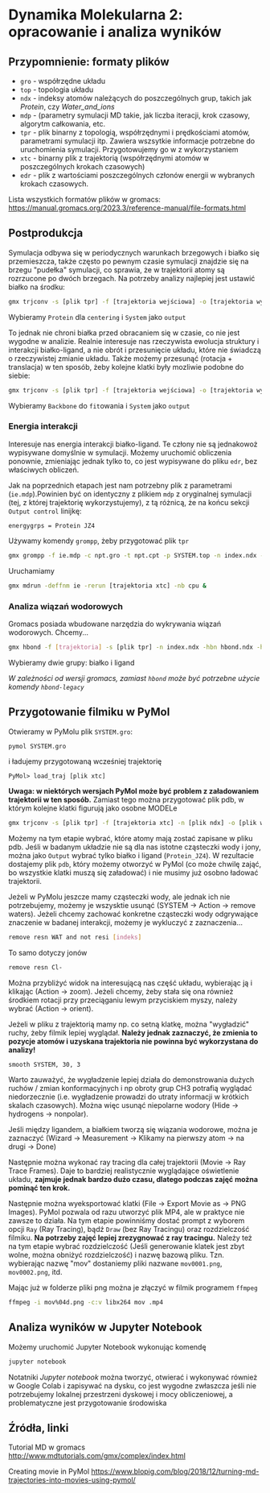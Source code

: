 # Dynamika Molekularna 2: opracowanie i analiza wyników

## Przypomnienie: formaty plików
- `gro` - współrzędne układu
- `top` - topologia układu
- `ndx` - indeksy atomów należących do poszczególnych grup, takich jak *Protein*, czy *Water_and_ions*
- `mdp` - (parametry symulacji MD takie, jak liczba iteracji, krok czasowy, algorytm całkowania, etc.
- `tpr` - plik binarny z topologią, współrzędnymi i prędkościami atomów, parametrami symulacji itp. Zawiera wszsytkie informacje potrzebne do uruchomienia symulacji. Przygotowujemy go w z wykorzystaniem
- `xtc` - binarny plik z trajektorią (współrzędnymi atomów w poszczególnych krokach czasowych)
- `edr` - plik z wartościami poszczególnych członów energii w  wybranych krokach czasowych.
 
Lista wszystkich formatów plików w gromacs:
https://manual.gromacs.org/2023.3/reference-manual/file-formats.html

## Postprodukcja

Symulacja odbywa się w periodycznych warunkach brzegowych i białko się przemieszcza, także często po pewnym czasie symulacji znajdzie się na brzegu "pudełka" symulacji, co sprawia, że w trajektorii atomy są rozrzucone po dwóch brzegach. Na potrzeby analizy najlepiej jest ustawić białko na środku:

```bash
gmx trjconv -s [plik tpr] -f [trajektoria wejściowa] -o [trajektoria wyjściowa] -center -pbc mol -ur compact
```
Wybieramy `Protein` dla `centering` i `System` jako `output`

To jednak nie chroni białka przed obracaniem się w czasie, co nie jest wygodne w analizie. Realnie interesuje nas rzeczywista ewolucja struktury i interakcji białko-ligand, a nie obrót i przesunięcie układu, które nie świadczą o rzeczywistej zmianie układu. Także możemy przesunąć (rotacja + translacja) w ten sposób, żeby kolejne klatki były mozliwie podobne do siebie:

```bash 
gmx trjconv -s [plik tpr] -f [trajektoria wejściowa] -o [trajektoria wyjściowa] -fit rot+trans
```
Wybieramy `Backbone` do `fit`owania i `System` jako `output`


### Energia interakcji

Interesuje nas energia interakcji białko-ligand. Te człony nie są jednakowoż wypisywane domyślnie w symulacji. Możemy uruchomić obliczenia ponownie, zmieniając jednak tylko to, co jest wypisywane do pliku `edr`, bez właściwych obliczeń.

Jak na poprzednich etapach jest nam potrzebny plik z parametrami (`ie.mdp`).Powinien być on identyczny z plikiem `mdp` z oryginalnej symulacji (tej, z której trajektorię wykorzystujemy), z tą różnicą, że na końcu sekcji `Output control` linijkę:
```
energygrps = Protein JZ4
```

Używamy komendy `grompp`, żeby przygotować plik `tpr`
```bash
gmx grompp -f ie.mdp -c npt.gro -t npt.cpt -p SYSTEM.top -n index.ndx -o ie.tpr
```

Uruchamiamy

```bash
gmx mdrun -deffnm ie -rerun [trajektoria xtc] -nb cpu &
```

### Analiza wiązań wodorowych

Gromacs posiada wbudowane narzędzia do wykrywania wiązań wodorowych. Chcemy...

```bash
gmx hbond -f [trajektoria] -s [plik tpr] -n index.ndx -hbn hbond.ndx -hbm hbond.xpm -g hbond.log
```
Wybieramy dwie grupy: białko i ligand

*W zależności od wersji gromacs, zamiast `hbond` może być potrzebne użycie komendy `hbond-legacy`*


## Przygotowanie filmiku w PyMol

Otwieramy w PyMolu plik `SYSTEM.gro`:
```bash
pymol SYSTEM.gro
```

i ładujemy przygotowaną wcześniej trajektorię
```
PyMol> load_traj [plik xtc]
```

**Uwaga: w niektórych wersjach PyMol może być problem z załadowaniem trajektorii w ten sposób.** Zamiast tego można przygotować plik pdb, w którym kolejne klatki figurują jako osobne MODELe
```bash
gmx trjconv -s [plik tpr] -f [trajektoria xtc] -n [plik ndx] -o [plik wyjściowy pdb]
```
Możemy na tym etapie wybrać, które atomy mają zostać zapisane w pliku pdb. Jeśli w badanym układzie nie są dla nas istotne cząsteczki wody i jony, można jako `Output` wybrać tylko białko i ligand (`Protein_JZ4`). W rezultacie dostajemy plik `pdb`, który możemy otworzyć w PyMol (co może chwilę zająć, bo wszystkie klatki muszą się załadować) i nie musimy już osobno ładować trajektorii.

Jeżeli w PyMolu jeszcze mamy cząsteczki wody, ale jednak ich nie potrzebujemy, możemy je wszysktie usunąć (SYSTEM -> Action -> remove waters). Jeżeli chcemy zachować konkretne cząsteczki wody odgrywające znaczenie w badanej interakcji, możemy je wykluczyć z zaznaczenia...
```bash
remove resn WAT and not resi [indeks]
```

To samo dotyczy jonów

```bash
remove resn Cl-
```

Można przybliżyć widok na interesującą nas część układu, wybierając ją i klikając (Action -> zoom). Jeżeli chcemy, żeby stała się ona również środkiem rotacji przy przeciąganiu lewym przyciskiem myszy, należy wybrać (Action -> orient).

Jeżeli w pliku z trajektorią mamy np. co setną klatkę, można "wygładzić" ruchy, żeby filmik lepiej wyglądał. **Należy jednak zaznaczyć, że zmienia to pozycje atomów i uzyskana trajektoria nie powinna być wykorzystana do analizy!**
```
smooth SYSTEM, 30, 3
```
Warto zauważyć, że wygładzenie lepiej działa do demonstrowania dużych ruchów / zmian konformacyjnych i np obroty grup CH3 potrafią wyglądać niedorzecznie (i.e. wygładzenie prowadzi do utraty informacji w krótkich skalach czasowych). Można więc usunąć niepolarne wodory (Hide -> hydrogens -> nonpolar).

Jeśli między ligandem, a białkiem tworzą się wiązania wodorowe, można je zaznaczyć (Wizard -> Measurement -> Klikamy na pierwszy atom -> na drugi -> Done)

Następnie można wykonać ray tracing dla całej trajektorii (Movie -> Ray Trace Frames). Daje to bardziej realistycznie wyglądające oświetlenie układu, **zajmuje jednak bardzo dużo czasu, dlatego podczas zajęć można pominąć ten krok.**

Następnie można wyeksportować klatki (File -> Export Movie as -> PNG Images). PyMol pozwala od razu utworzyć plik MP4, ale w praktyce nie zawsze to działa. Na tym etapie powinniśmy dostać prompt z wyborem opcji `Ray` (Ray Tracing), bądź `Draw` (bez Ray Tracingu) oraz rozdzielczość filmiku. **Na potrzeby zajęć lepiej zrezygnować z ray tracingu.** Należy też na tym etapie wybrać rozdzielczość (Jeśli generowanie klatek jest zbyt wolne, można obniżyć rozdzielczość) i nazwę bazową pliku. Tzn. wybierając nazwę "mov" dostaniemy pliki nazwane `mov0001.png`, `mov0002.png`, itd.

Mając już w folderze pliki png można je złączyć w filmik programem `ffmpeg`
```bash
ffmpeg -i mov%04d.png -c:v libx264 mov .mp4
```


## Analiza wyników w Jupyter Notebook

Możemy uruchomić Jupyter Notebook wykonując komendę
```bash
jupyter notebook
```

Notatniki *Jupyter notebook* można tworzyć, otwierać i wykonywać również w Google Colab i zapisywać na dysku, co jest wygodne zwłaszcza jeśli nie potrzebujemy lokalnej przestrzeni dyskowej i mocy obliczeniowej, a problematyczne jest przygotowanie środowiska

## Źródła, linki

Tutorial MD w gromacs
http://www.mdtutorials.com/gmx/complex/index.html

Creating movie in PyMol
https://www.blopig.com/blog/2018/12/turning-md-trajectories-into-movies-using-pymol/